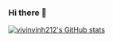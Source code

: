 ### Hi there 👋
[![vivinvinh212's GitHub stats](https://github-readme-stats.vercel.app/api?username=vivinvinh212&count_private=true)](https://github.com/anuraghazra/github-readme-stats)

<!--
**vivinvinh212/vivinvinh212** is a ✨ _special_ ✨ repository because its `README.md` (this file) appears on your GitHub profile.

Here are some ideas to get you started:

- 🔭 I’m currently working on ...
- 🌱 I’m currently learning ...
- 👯 I’m looking to collaborate on ...
- 🤔 I’m looking for help with ...
- 💬 Ask me about ...
- 📫 How to reach me: ...
- 😄 Pronouns: ...
- ⚡ Fun fact: ...
-->

